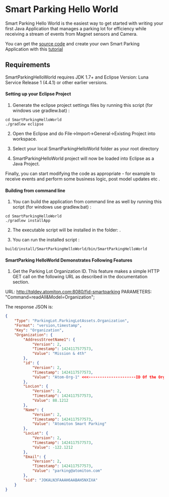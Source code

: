 # Smart Parking Hello World

Smart Parking Hello World  is the easiest way to get started with writing your first Java Application that manages a parking lot for efficiency while receiving a stream of events from Magnet sensors and Camera. 

You can get the [source code](https://github.com/Atomtion/SmartParkingHelloWorld) and create your own Smart Parking  Application with this [tutorial](http://tqldev.atomiton.com/docs)


## Requirements

SmartParkingHelloWorld requires JDK 1.7+ and Eclipse Version: Luna Service Release 1 (4.4.1) or other earlier versions.

#### Setting up your Eclipse Project

1. Generate the eclipse project settings files by running this script (for windows use gradlew.bat) : 
```
cd SmartParkingHelloWorld
./gradlew eclipse
```

2. Open the Eclipse and do File->Import->General->Existing Project into workspace.

3. Select your local SmartParkingHelloWorld folder as your root directory

4. SmartParkingHelloWorld project will now be loaded into Eclipse as a Java Project.


Finally, you can start modifying the code as appropriate - for example to receive events and
perform some business logic, post model updates etc .

#### Building from command line

1. You can build the application from command line as well by running this script (for windows use gradlew.bat) :
```
cd SmartParkingHelloWorld
./gradlew installApp
```

2. The executable script will be installed in the folder: . 

3. You can run the installed script :

```
build/install/SmartParkingHelloWorld/bin/SmartParkingHelloWorld
```

#### SmartParking HelloWorld Demonstrates Following Features

1. Get the Parking Lot Organization ID. This feature makes a simple HTTP GET call on the following URL as 
described in the documentation section. 

URL: http://tqldev.atomiton.com:8080/fid-smartparking
PARAMETERS: "Command=readAll&Model=Organization";

The response JSON is:
```json
{
    "Type": "ParkingLot.ParkingLotAssets.Organization",
    "Format": "version,timestamp",
    "Key": "Organization",
    "Organization": {
        "AddressStreetName1": {
            "Version": 2,
            "Timestamp": 1424117577573,
            "Value": "Mission & 4th"
        },
        "id": {
            "Version": 2,
            "Timestamp": 1424117577573,
            "Value": "Atom-Org-1" <<<---------------------ID Of the Organization
        },
        "LocLon": {
            "Version": 2,
            "Timestamp": 1424117577573,
            "Value": 88.1212
        },
        "Name": {
            "Version": 2,
            "Timestamp": 1424117577573,
            "Value": "Atomiton Smart Parking"
        },
        "LocLat": {
            "Version": 2,
            "Timestamp": 1424117577573,
            "Value": -122.1212
        },
        "Email": {
            "Version": 2,
            "Timestamp": 1424117577573,
            "Value": "parking@atomiton.com"
        },
        "sid": "JOKALN3FAAAH6AABAH5NXIXA"
    }
}
```

